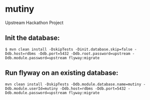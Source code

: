 # mutiny
Upstream Hackathon Project

## Init the database:

    $ mvn clean install -DskipTests -Dinit.database.skip=false -Ddb.host=rdbms -Ddb.port=5432 -Ddb.root.password=upstream -Ddb.module.password=upstream flyway:migrate

## Run flyway on an existing database:

    mvn clean install -DskipTests -Ddb.module.database.name=mutiny -Ddb.module.userId=mutiny -Ddb.host=rdbms -Ddb.port=5432 -Ddb.module.password=upstream flyway:migrate
